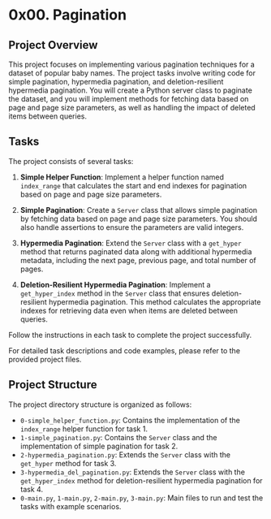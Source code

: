 # 0x00. Pagination

## Project Overview
This project focuses on implementing various pagination techniques for a dataset of popular baby names. The project tasks involve writing code for simple pagination, hypermedia pagination, and deletion-resilient hypermedia pagination. You will create a Python server class to paginate the dataset, and you will implement methods for fetching data based on page and page size parameters, as well as handling the impact of deleted items between queries.

## Tasks
The project consists of several tasks:

1. **Simple Helper Function**: Implement a helper function named `index_range` that calculates the start and end indexes for pagination based on page and page size parameters.

2. **Simple Pagination**: Create a `Server` class that allows simple pagination by fetching data based on page and page size parameters. You should also handle assertions to ensure the parameters are valid integers.

3. **Hypermedia Pagination**: Extend the `Server` class with a `get_hyper` method that returns paginated data along with additional hypermedia metadata, including the next page, previous page, and total number of pages.

4. **Deletion-Resilient Hypermedia Pagination**: Implement a `get_hyper_index` method in the `Server` class that ensures deletion-resilient hypermedia pagination. This method calculates the appropriate indexes for retrieving data even when items are deleted between queries.

Follow the instructions in each task to complete the project successfully.

For detailed task descriptions and code examples, please refer to the provided project files.

## Project Structure
The project directory structure is organized as follows:

- `0-simple_helper_function.py`: Contains the implementation of the `index_range` helper function for task 1.
- `1-simple_pagination.py`: Contains the `Server` class and the implementation of simple pagination for task 2.
- `2-hypermedia_pagination.py`: Extends the `Server` class with the `get_hyper` method for task 3.
- `3-hypermedia_del_pagination.py`: Extends the `Server` class with the `get_hyper_index` method for deletion-resilient hypermedia pagination for task 4.
- `0-main.py`, `1-main.py`, `2-main.py`, `3-main.py`: Main files to run and test the tasks with example scenarios.